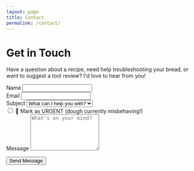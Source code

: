```yaml
---
layout: page
title: Contact
permalink: /contact/
---
```


# Get in Touch

Have a question about a recipe, need help troubleshooting your bread, or want to suggest a tool review? I'd love to hear from you!

<form action="https://formspree.io/f/{{ site.formspree_form_id }}" method="POST" class="contact-form">
  <div class="form-group">
    <label for="name">Name</label>
    <input type="text" id="name" name="name" required>
  </div>

  <div class="form-group">
    <label for="email">Email</label>
    <input type="email" id="email" name="_replyto" required>
  </div>

  <div class="form-group">
    <label for="subject">Subject</label>
    <select id="subject" name="subject" required>
      <option value="" disabled selected>What can I help you with?</option>
      <option value="general">General Inquiry</option>
      <option value="recipe-question">Recipe Question</option>
      <option value="tool-suggestion">Tool Review Request</option>
      <option value="troubleshooting">Troubleshooting Help</option>
    </select>
  </div>

  <div class="form-group urgent-checkbox">
    <label for="urgent" class="urgent-label">
      <input type="checkbox" id="urgent" name="urgent" value="yes" onchange="updateSubject()" class="urgent-input">
      <span class="urgent-text">🚨 Mark as URGENT (dough currently misbehaving!)</span>
    </label>
  </div>

  <div class="form-group">
    <label for="message">Message</label>
    <textarea id="message" name="message" rows="6" required placeholder="What's on your mind?"></textarea>
  </div>

  <!-- Formspree honeypot field for spam protection -->
  <input type="text" name="_gotcha" style="display:none">

  <!-- Hidden field to set the subject line in emails -->
  <input type="hidden" id="subject-field" name="_subject" value="New contact form submission from Dough Main Logic">

  <!-- Prevent redirect - return JSON response instead -->
  <input type="hidden" name="_format" value="json">

  <script>
    function updateSubject() {
      const urgentCheckbox = document.getElementById('urgent');
      const subjectField = document.getElementById('subject-field');
      const baseSubject = 'New contact form submission from Dough Main Logic';

      if (urgentCheckbox.checked) {
        subjectField.value = 'URGENT - ' + baseSubject;
      } else {
        subjectField.value = baseSubject;
      }
    }

    // Handle form submission with AJAX
    document.addEventListener('DOMContentLoaded', function() {
      const form = document.querySelector('.contact-form');
      const submitBtn = document.querySelector('.submit-btn');

      form.addEventListener('submit', function(e) {
        e.preventDefault();

        // Disable submit button and show loading
        submitBtn.disabled = true;
        submitBtn.textContent = 'Sending...';

        // Submit form data via fetch
        fetch(form.action, {
          method: 'POST',
          body: new FormData(form),
          headers: {
            'Accept': 'application/json'
          }
        }).then(response => {
          if (response.ok) {
            // Success - show popup and clear form
            showThankYouPopup();
            form.reset();
            document.getElementById('subject-field').value = 'New contact form submission from Dough Main Logic';
          } else {
            throw new Error('Form submission failed');
          }
        }).catch(error => {
          alert('Sorry, there was an error sending your message. Please try again.');
        }).finally(() => {
          // Re-enable submit button
          submitBtn.disabled = false;
          submitBtn.textContent = 'Send Message';
        });
      });
    });

    function showThankYouPopup() {
      // Create popup overlay
      const overlay = document.createElement('div');
      overlay.style.cssText = `
        position: fixed;
        top: 0;
        left: 0;
        width: 100%;
        height: 100%;
        background: rgba(0, 0, 0, 0.5);
        display: flex;
        justify-content: center;
        align-items: center;
        z-index: 1000;
        padding: 1rem;
        box-sizing: border-box;
      `;

      // Create popup content
      const popup = document.createElement('div');

      // Check if mobile device
      const isMobile = window.innerWidth <= 768;

      popup.style.cssText = `
        background: white;
        padding: ${isMobile ? '1.5rem' : '2rem'};
        border-radius: ${isMobile ? '12px' : '15px'};
        max-width: ${isMobile ? '90vw' : '400px'};
        width: 100%;
        text-align: center;
        box-shadow: 0 10px 30px rgba(0, 0, 0, 0.3);
        max-height: 90vh;
        overflow-y: auto;
      `;

      popup.innerHTML = `
        <h3 style="color: #8B4513; margin-bottom: 1rem; font-size: ${isMobile ? '1.3rem' : '1.5rem'};">
          Message Sent! 🍞
        </h3>
        <p style="margin-bottom: 1.5rem; line-height: 1.5; font-size: ${isMobile ? '0.95rem' : '1rem'};">
          Thanks for reaching out! I typically respond within 24-48 hours.
          If you marked your message as urgent, I'll prioritize it.
        </p>
        <button onclick="this.parentElement.parentElement.remove()"
                style="background: #8B4513; color: white; border: none;
                       padding: ${isMobile ? '1rem 2rem' : '0.75rem 1.5rem'};
                       border-radius: ${isMobile ? '12px' : '8px'};
                       cursor: pointer; font-weight: 600;
                       font-size: ${isMobile ? '1.1rem' : '1rem'};
                       min-height: ${isMobile ? '48px' : 'auto'};
                       width: ${isMobile ? '100%' : 'auto'};
                       touch-action: manipulation;">
          Close
        </button>
      `;

      // Add click outside to close
      overlay.addEventListener('click', function(e) {
        if (e.target === overlay) {
          overlay.remove();
        }
      });

      // Add escape key to close
      const escapeHandler = function(e) {
        if (e.key === 'Escape') {
          overlay.remove();
          document.removeEventListener('keydown', escapeHandler);
        }
      };
      document.addEventListener('keydown', escapeHandler);

      overlay.appendChild(popup);
      document.body.appendChild(overlay);

      // Auto-close after 7 seconds
      setTimeout(() => {
        if (overlay.parentElement) {
          overlay.remove();
          document.removeEventListener('keydown', escapeHandler);
        }
      }, 7000);
    }
  </script>

  <button type="submit" class="submit-btn">Send Message</button>
</form>
